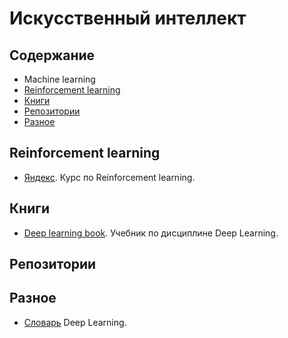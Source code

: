 # Искусственный интеллект

## Содержание
- Machine learning
- [Reinforcement learning](#Reinforcement-learning)
- [Книги](#Книги)
- [Репозитории](#Репозитории)
- [Разное](#Разное)
## Reinforcement learning
- [Яндекс](https://github.com/yandexdataschool/Practical_RL). Курс по Reinforcement learning.

## Книги
- [Deep learning book](http://www.deeplearningbook.org). Учебник по дисциплине Deep Learning. 
## Репозитории

## Разное
- [Словарь](https://towardsdatascience.com/the-deep-learning-ai-dictionary-ade421df39e4) Deep Learning.




